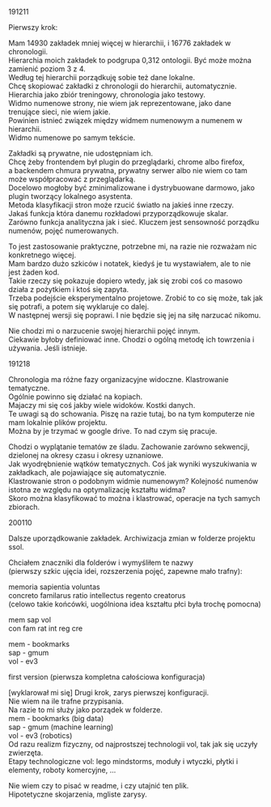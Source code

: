 191211

Pierwszy krok:  

Mam 14930 zakładek mniej więcej w hierarchii, i 16776 zakładek w chronologii.    
Hierarchia moich zakładek to podgrupa 0,312 ontologii. Być może można zamienić poziom 3 z 4.    
Według tej hierarchii porządkuję sobie też dane lokalne.       
Chcę skopiować zakładki z chronologii do hierarchii, automatycznie.     
Hierarchia jako zbiór treningowy, chronologia jako testowy.     
Widmo numenowe strony, nie wiem jak reprezentowane, jako dane trenujące sieci, nie wiem jakie.     
Powinien istnieć związek między widmem numenowym a numenem w hierarchii.    
Widmo numenowe po samym tekście.    

Zakładki są prywatne, nie udostępniam ich.       
Chcę żeby frontendem był plugin do przeglądarki, chrome albo firefox,    
a backendem chmura prywatna, prywatny serwer albo nie wiem co tam może współpracować z przeglądarką.       
Docelowo mogłoby być zminimalizowane i dystrybuowane darmowo, jako plugin tworzący lokalnego asystenta.     
Metoda klasyfikacji stron może rzucić światło na jakieś inne rzeczy.    
Jakaś funkcja która danemu rozkładowi przyporządkowuje skalar.          
Zarówno funkcja analityczna jak i sieć. Kluczem jest sensowność porządku numenów, pojęć numerowanych.   

To jest zastosowanie praktyczne, potrzebne mi, na razie nie rozważam nic konkretnego więcej.    
Mam bardzo dużo szkiców i notatek, kiedyś je tu wystawiałem, ale to nie jest żaden kod.    
Takie rzeczy się pokazuje dopiero wtedy, jak się zrobi coś co masowo działa z pożytkiem i ktoś się zapyta.     
Trzeba podejście eksperymentalno projetowe. Zrobić to co się może, tak jak się potrafi, a potem się wyklaruje co dalej.    
W następnej wersji się poprawi. I nie będzie się jej na siłę narzucać nikomu.    

Nie chodzi mi o narzucenie swojej hierarchii pojęć innym.  
Ciekawie byłoby definiować inne. Chodzi o ogólną metodę ich towrzenia i używania. Jeśli istnieje.  

191218

Chronologia ma różne fazy organizacyjne widoczne. Klastrowanie tematyczne.  
Ogólnie powinno się działać na kopiach.  
Majaczy mi się coś jakby wiele widoków. Kostki danych.  
Te uwagi są do schowania. Piszę na razie tutaj, bo na tym komputerze nie mam lokalnie plików projektu.    
Można by je trzymać w google drive. To nad czym się pracuje.    

Chodzi o wyplątanie tematów ze śladu. Zachowanie zarówno sekwencji, dzielonej na okresy czasu i okresy uznaniowe.   
Jak wyodrębnienie wątków tematycznych. Coś jak wyniki wyszukiwania w zakładkach, ale pojawiające się automatycznie.  
Klastrowanie stron o podobnym widmie numenowym? Kolejność numenów istotna ze względu na optymalizację kształtu widma?  
Skoro można klasyfikować to można i klastrować, operacje na tych samych zbiorach.  

200110

Dalsze uporządkowanie zakładek. Archiwizacja zmian w folderze projektu ssol.  

Chciałem znaczniki dla folderów i wymyśliłem te nazwy     
(pierwszy szkic ujęcia idei, rozszerzenia pojęć, zapewne mało trafny):    

memoria sapientia voluntas  
concreto familarus ratio intellectus regento creatorus   
(celowo takie końcówki, uogólniona idea kształtu płci była trochę pomocna)   

mem sap vol  
con fam rat int reg cre  

mem - bookmarks  
sap - gmum  
vol - ev3  

first version (pierwsza kompletna całościowa konfiguracja)  

[wyklarował mi się]  Drugi krok, zarys pierwszej konfiguracji.   
Nie wiem na ile trafne przypisania.  
Na razie to mi służy jako porządek w folderze.  
mem - bookmarks (big data)    
sap - gmum (machine learning)   
vol - ev3 (robotics)   
Od razu realizm fizyczny, od najprostszej technologii vol, tak jak się uczyły zwierzęta.    
Etapy technologiczne vol: lego mindstorms, moduły i wtyczki, płytki i elementy, roboty komercyjne, ...     

Nie wiem czy to pisać w readme, i czy utajnić ten plik.    
Hipotetyczne skojarzenia, mgliste zarysy.  

